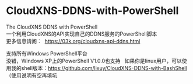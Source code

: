 # CloudXNS-DDNS-with-PowerShell
The CloudXNS DDNS with PowerShell  
一个利用CloudXNS的API实现自己的DDNS服务的PowerShell脚本  
更多信息请阅：  https://03k.org/cloudxns-api-ddns.html  

支持所有Windows PowerShell平台  
没错，Windows XP上的PowerShell V1.0.0也支持  
如果你是linux用户，可以使用我的shell版本：https://github.com/lixuy/CloudXNS-DDNS-with-BashShell  
（使用说明有空再填坑
